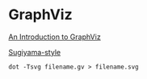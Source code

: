 # GraphViz

<a href="http://www.linuxjournal.com/article/7275" target="_blank">An Introduction to GraphViz</a>

<a href="https://www.wikiwand.com/en/Layered_graph_drawing" target="_blank">Sugiyama-style</a>

`dot -Tsvg filename.gv > filename.svg`